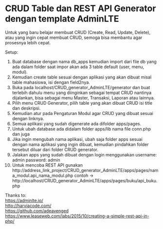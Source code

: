 # CRUD Table dan REST API Generator dengan template AdminLTE
Untuk yang baru belajar membuat CRUD (Create, Read, Update, Delete), atau yang ingin cepat membuat CRUD, semoga bisa membantu agar prosesnya lebih cepat.

Setup:
1. Buat database dengan nama db_apps kemudian import dari file db yang ada dalam folder saat impor akan ada 3 table default (user, menu, modul).<br/>
2. Kemudian create table sesuai dengan aplikasi yang akan dibuat misal table mahasiswa, isi dengan field2nya.<br/>
3. Buka pada localhost/CRUD_generator_AdminLTE/generator dan buat terlebih dahulu menu yang diinginkan sebagai tempat CRUD nantinya dijalankan, bisa sebagai menu Master, Transaksi, Laporan atau lainnya.<br/>
4. Pilih menu CRUD Generator, pilih table yang akan dibuat CRUD isi title dan deskripsi.<br/>
5. Kemudian atur pada Pengaturan Modul agar CRUD yang dibuat sesuai dengan linknya.<br/>
6. Semua aplikasi yang sudah digenerate ada difolder apps/pages.<br/>
7. Untuk ubah database ada didalam folder apps/lib nama file conn.php dan juga  <br/>
8. Jika ingin mengubah nama aplikasi, ubah saja folder apps sesuai dengan nama aplikasi yang ingin dibuat, kemudian pindahkan folder tersebut diluar dari folder CRUD generator.<br/>
9. Jalakan apps yang sudah dibuat dengan login menggunakan username: admin password: admin<br/>
10. Untuk mencoba REST API gunakan http://address_link_project/CRUD_generator_AdminLTE/apps/pages/nama_modul.api_nama_modul.php contoh -> http://localhost/CRUD_generator_AdminLTE/apps/pages/buku/api_buku.php

Thanks to: <br/>
https://adminlte.io/ <br/>
http://harviacode.com/ <br/>
https://github.com/adeavenged <br/>
https://www.leaseweb.com/labs/2015/10/creating-a-simple-rest-api-in-php/
